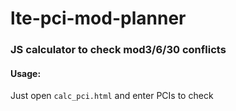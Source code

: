 # lte-pci-mod-planner
### JS calculator to check mod3/6/30 conflicts
#### Usage:
Just open ```calc_pci.html``` and enter PCIs to check